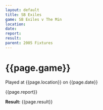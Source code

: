 ```yaml
---
layout: default
title: SB Exiles
game: SB Exiles v The Min
location: 
date: 
report: 
result: 
parent: 2005 Fixtures
---
```


# {{page.game}}

Played at {{page.location}} on {{page.date}}

{{page.report}}

**Result:** {{page.result}}
